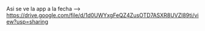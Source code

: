 Asi se ve la app a la fecha --> https://drive.google.com/file/d/1d0UWYxgFeQZ4ZusOTD7ASXR8UVZl89ti/view?usp=sharing
